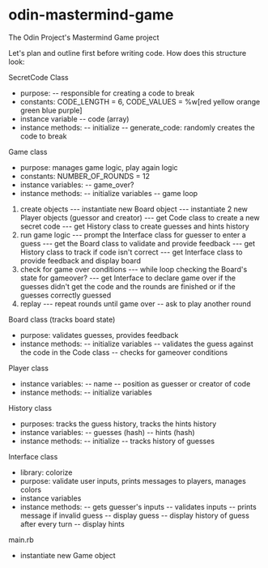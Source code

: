 # odin-mastermind-game
The Odin Project's Mastermind Game project

Let's plan and outline first before writing code. How does this structure look: 

SecretCode Class
- purpose: 
-- responsible for creating a code to break
- constants: CODE_LENGTH = 6, CODE_VALUES = %w[red yellow orange green blue purple]
- instance variable
-- code (array)
- instance methods: 
-- initialize
-- generate_code: randomly creates the code to break

Game class
- purpose: manages game logic, play again logic
- constants: NUMBER_OF_ROUNDS = 12
- instance variables:
-- game_over?
- instance methods: 
-- initialize variables
-- game loop
1. create objects
--- instantiate new Board object
--- instantiate 2 new Player objects (guessor and creator)
--- get Code class to create a new secret code
--- get History class to create guesses and hints history
2. run game logic
--- prompt the Interface class for guesser to enter a guess 
--- get the Board class to validate and provide feedback
--- get History class to track if code isn't correct
--- get Interface class to provide feedback and display board
3. check for game over conditions
--- while loop checking the Board's state for gameover?
--- get Interface to declare game over if the guesses didn't get the code and the rounds are finished or if the guesses correctly guessed
4. replay
--- repeat rounds until game over
-- ask to play another round 

Board class (tracks board state)
- purpose: validates guesses, provides feedback
- instance methods:
-- initialize variables
-- validates the guess against the code in the Code class
-- checks for gameover conditions

Player class
- instance variables:
-- name
-- position as guesser or creator of code 
- instance methods: 
-- initialize variables

History class
- purposes: tracks the guess history, tracks the hints history
- instance variables: 
-- guesses (hash)
-- hints (hash)
- instance methods:
-- initialize 
-- tracks history of guesses

Interface class
- library: colorize
- purpose: validate user inputs, prints messages to players, manages colors
- instance variables
- instance methods: 
-- gets guesser's inputs
-- validates inputs
-- prints message if invalid guess
-- display guess
-- display history of guess after every turn
-- display hints 

 main.rb
- instantiate new Game object
